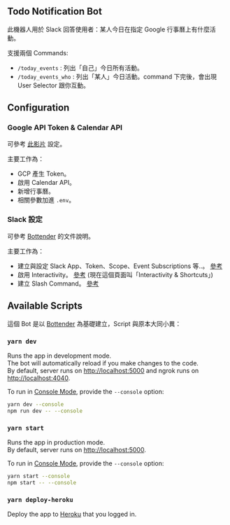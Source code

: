## Todo Notification Bot

此機器人用於 Slack 回答使用者：某人今日在指定 Google 行事曆上有什麼活動。

支援兩個 Commands:

- `/today_events` : 列出「自己」今日所有活動。
- `/today_events_who` : 列出「某人」今日活動。command 下完後，會出現 User Selector 跟你互動。

## Configuration

### Google API Token & Calendar API

可參考 [此影片](https://www.youtube.com/watch?v=dFaV95gS_0M) 設定。

主要工作為：

- GCP 產生 Token。
- 啟用 Calendar API。
- 新增行事曆。
- 相關參數加進 `.env`。

### Slack 設定

可參考 [Bottender](https://bottender.js.org/docs/zh-TW/getting-started) 的文件說明。

主要工作為：

- 建立與設定 Slack App、Token、Scope、Event Subscriptions 等..。 [參考](https://bottender.js.org/docs/zh-TW/channel-slack-setup#%E5%BB%BA%E7%AB%8B-slack-app)
- 啟用 Interactivity。 [參考](https://bottender.js.org/docs/zh-TW/channel-slack-block-kit#%E5%9C%A8-block-%E7%9A%84%E4%BA%92%E5%8B%95) (現在這個頁面叫「Interactivity & Shortcuts」)
- 建立 Slash Command。 [參考](https://bottender.js.org/docs/zh-TW/channel-slack-slash-command#handling-slash-commands)

## Available Scripts

這個 Bot 是以 [Bottender](https://github.com/Yoctol/bottender) 為基礎建立，Script 與原本大同小異：

### `yarn dev`

Runs the app in development mode.<br>
The bot will automatically reload if you make changes to the code.<br>
By default, server runs on [http://localhost:5000](http://localhost:5000) and ngrok runs on [http://localhost:4040](http://localhost:4040).

To run in [Console Mode](https://bottender.js.org/docs/en/the-basics-console-mode), provide the `--console` option:

```sh
yarn dev --console
npm run dev -- --console
```

### `yarn start`

Runs the app in production mode.<br>
By default, server runs on [http://localhost:5000](http://localhost:5000).

To run in [Console Mode](https://bottender.js.org/docs/en/the-basics-console-mode), provide the `--console` option:

```sh
yarn start --console
npm start -- --console
```

### `yarn deploy-heroku`

Deploy the app to [Heroku](https://www.heroku.com/) that you logged in.

